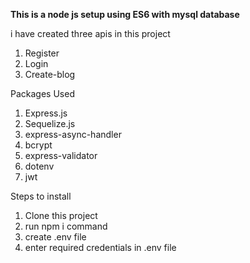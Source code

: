 **This is a node js setup using ES6 with mysql database**

i have created three apis in this project 
1. Register
2. Login
3. Create-blog

Packages Used
1. Express.js
2. Sequelize.js
3. express-async-handler
4. bcrypt
5. express-validator
6. dotenv
7. jwt

Steps to install

1. Clone this project
2. run npm i command
3. create .env file
4. enter required credentials in .env file
